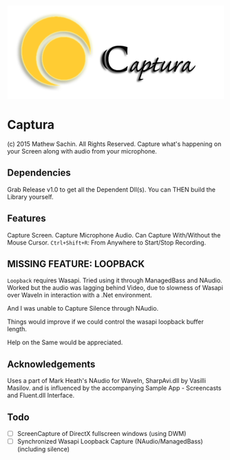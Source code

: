 ![Captura Logo](/Images/Logo.png) 

# Captura


(c) 2015 Mathew Sachin. All Rights Reserved.
Capture what's happening on your Screen along with audio from your microphone.

Dependencies
--------------------------------------------------------------
Grab Release v1.0 to get all the Dependent Dll(s).
You can THEN build the Library yourself.

Features
--------------------------------------------------------------
Capture Screen.
Capture Microphone Audio.
Can Capture With/Without the Mouse Cursor.
```Ctrl+Shift+R```: From Anywhere to Start/Stop Recording.

MISSING FEATURE: LOOPBACK
--------------------------------------------------------------
```Loopback``` requires Wasapi.
Tried using it through ManagedBass and NAudio.
Worked but the audio was lagging behind Video,
due to slowness of Wasapi over WaveIn in interaction with a .Net environment.

And I was unable to Capture Silence through NAudio.

Things would improve if we could control the wasapi loopback buffer length.

Help on the Same would be appreciated.

Acknowledgements
--------------------------------------------------------------
Uses a part of Mark Heath's NAudio for WaveIn,
SharpAvi.dll by Vasilli Masilov.
and is influenced by the accompanying Sample App - Screencasts
and Fluent.dll Interface.

Todo
--------------------------------------------------------------
- [ ] ScreenCapture of DirectX fullscreen windows (using DWM)
- [ ] Synchronized Wasapi Loopback Capture (NAudio/ManagedBass) (including silence)